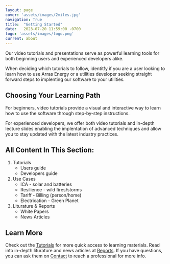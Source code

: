 ```yaml
---
layout: page
cover: 'assets/images/2miles.jpg'
navigation: True
title:  "Getting Started"
date:   2023-07-20 11:59:00 -0700
logo: 'assets/images/logo.png'
current: about
---
```


Our video tutorials and presentations serve as powerful learning tools for both beginning users and experienced developers alike.

When deciding which tutorials to follow, identitfy if you are a user looking to learn how to use Arras Energy or a utilities developer seeking straight forward steps to implenting our software to your utilities.

## Choosing Your Learning Path
For beginners, video tutorials provide a visual and interactive way to learn how to use the software through step-by-step instructions.

For experienced developers, we offer both video tutorials and in-depth lecture slides enabling the implentation of advanced techniques and allow you to stay updated with the latest industry practices.

## All Content In This Section:
1. Tutorials
    - Users guide
    - Developers guide
2. Use Cases
    - ICA - solar and batteries
    - Resilience - wild fires/storms
    - Tariff - Billing (person/home)
    - Electrication - Green Planet
3. Liturature & Reports 
    - White Papers
    - News Articles

## Learn More
Check out the [Tutorials][Tutorials] for more quick access to learning materials. Read into in-depth liturature and news articles at [Reports][Reports]. If you have questions, you can ask them on [Contact][Contact] to reach a professional for more info.

[Tutorials]:   https://github.com/arras-energy
[Reports]:   https://github.com/arras-energy
[Contact]:   https://github.com/arras-energy